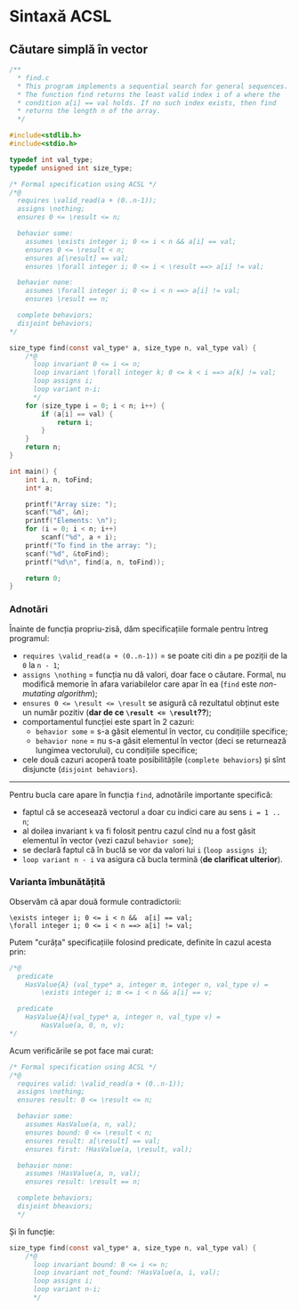 # Sintaxă ACSL

## Căutare simplă în vector
```c
/**
  * find.c
  * This program implements a sequential search for general sequences.
  * The function find returns the least valid index i of a where the
  * condition a[i] == val holds. If no such index exists, then find
  * returns the length n of the array.
  */

#include<stdlib.h>
#include<stdio.h>

typedef int val_type;
typedef unsigned int size_type;

/* Formal specification using ACSL */
/*@
  requires \valid_read(a + (0..n-1));
  assigns \nothing;
  ensures 0 <= \result <= n;

  behavior some:
    assumes \exists integer i; 0 <= i < n && a[i] == val;
    ensures 0 <= \result < n;
    ensures a[\result] == val;
    ensures \forall integer i; 0 <= i < \result ==> a[i] != val;

  behavior none:
    assumes \forall integer i; 0 <= i < n ==> a[i] != val;
    ensures \result == n;

  complete behaviors;
  disjoint behaviors;
*/

size_type find(const val_type* a, size_type n, val_type val) {
    /*@
      loop invariant 0 <= i <= n;
      loop invariant \forall integer k; 0 <= k < i ==> a[k] != val;
      loop assigns i;
      loop variant n-i;
      */
    for (size_type i = 0; i < n; i++) {
        if (a[i] == val) {
            return i;
        }
    }
    return n;
}

int main() {
    int i, n, toFind;
    int* a;

    printf("Array size: ");
    scanf("%d", &n);
    printf("Elements: \n");
    for (i = 0; i < n; i++)
        scanf("%d", a + i);
    printf("To find in the array: ");
    scanf("%d", &toFind);
    printf("%d\n", find(a, n, toFind));

    return 0;
}
```
### Adnotări
Înainte de funcția propriu-zisă, dăm specificațiile formale pentru întreg programul:
- `requires \valid_read(a + (0..n-1))` = se poate citi din `a` pe poziții de la `0` la `n - 1`;
- `assigns \nothing` = funcția nu dă valori, doar face o căutare. Formal, nu modifică memorie în afara variabilelor care apar în ea (`find` este *non-mutating algorithm*);
- `ensures 0 <= \result <= \result` se asigură că rezultatul obținut este un număr pozitiv (**dar de ce `\result <= \result`??**);
- comportamentul funcției este spart în 2 cazuri:
    + `behavior some` = s-a găsit elementul în vector, cu condițiile specifice;
    + `behavior none` = nu s-a găsit elementul în vector (deci se returnează lungimea vectorului), cu condițiile specifice;
- cele două cazuri acoperă toate posibilitățile (`complete behaviors`) și sînt disjuncte (`disjoint behaviors`).

---
Pentru bucla care apare în funcția `find`, adnotările importante specifică:
- faptul că se accesează vectorul `a` doar cu indici care au sens `i = 1 .. n`;
- al doilea invariant `k` va fi folosit pentru cazul cînd nu a fost găsit elementul în vector (vezi cazul `behavior some`);
- se declară faptul că în buclă se vor da valori lui `i` (`loop assigns i`);
- `loop variant n - i` va asigura că bucla termină (**de clarificat ulterior**).

### Varianta îmbunătățită
Observăm că apar două formule contradictorii:
```
\exists integer i; 0 <= i < n &&  a[i] == val;
\forall integer i; 0 <= i < n ==> a[i] != val;
```
Putem "curăța" specificațiile folosind predicate, definite în cazul acesta prin:
```c
/*@
  predicate
    HasValue{A} (val_type* a, integer m, integer n, val_type v) =
        \exists integer i; m <= i < n && a[i] == v;

  predicate
    HasValue{A}(val_type* a, integer n, val_type v) =
        HasValue(a, 0, n, v);
*/
```
Acum verificările se pot face mai curat:
```c
/* Formal specification using ACSL */
/*@
  requires valid: \valid_read(a + (0..n-1));
  assigns \nothing;
  ensures result: 0 <= \result <= n;

  behavior some:
    assumes HasValue(a, n, val);
    ensures bound: 0 <= \result < n;
    ensures result: a[\result] == val;
    ensures first: !HasValue(a, \result, val);

  behavior none:
    assumes !HasValue(a, n, val);
    ensures result: \result == n;

  complete behaviors;
  disjoint bheaviors;
  */
```
Și în funcție:
```c
size_type find(const val_type* a, size_type n, val_type val) {
    /*@
      loop invariant bound: 0 <= i <= n;
      loop invariant not_found: !HasValue(a, i, val);
      loop assigns i;
      loop variant n-i;
      */
```

